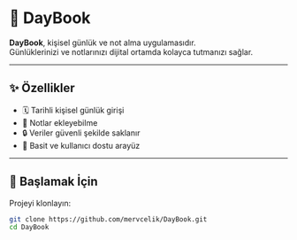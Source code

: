 # 📔 DayBook

**DayBook**, kişisel günlük ve not alma uygulamasıdır.  
Günlüklerinizi ve notlarınızı dijital ortamda kolayca tutmanızı sağlar.

---

## ✨ Özellikler

- 🗓️ Tarihli kişisel günlük girişi  
- 📝 Notlar ekleyebilme  
- 🔒 Veriler güvenli şekilde saklanır  
- 🎨 Basit ve kullanıcı dostu arayüz  

---
## 🚀 Başlamak İçin
Projeyi klonlayın:

```bash
git clone https://github.com/mervcelik/DayBook.git
cd DayBook
